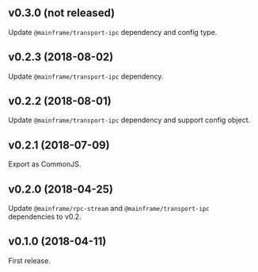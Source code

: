 ## v0.3.0 (not released)

Update `@mainframe/transport-ipc` dependency and config type.

## v0.2.3 (2018-08-02)

Update `@mainframe/transport-ipc` dependency.

## v0.2.2 (2018-08-01)

Update `@mainframe/transport-ipc` dependency and support config object.

## v0.2.1 (2018-07-09)

Export as CommonJS.

## v0.2.0 (2018-04-25)

Update `@mainframe/rpc-stream` and `@mainframe/transport-ipc` dependencies to v0.2.

## v0.1.0 (2018-04-11)

First release.
